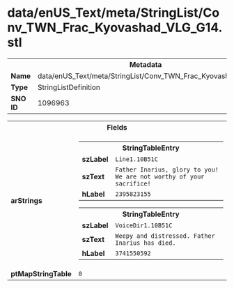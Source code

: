 <h1>data/enUS_Text/meta/StringList/Conv_TWN_Frac_Kyovashad_VLG_G14.stl</h1><table><tr><th colspan="100%">Metadata</th></tr><tr><td><b>Name</b></td><td>data/enUS_Text/meta/StringList/Conv_TWN_Frac_Kyovashad_VLG_G14.stl</td></tr><tr><td><b>Type</b></td><td>StringListDefinition</td></tr><tr><td><b>SNO ID</b></td><td>1096963</td></tr></table>

<table><tr><th colspan="100%">Fields</th></tr><tr><td><b>arStrings</b></td><td><table><tr><th colspan="100%">StringTableEntry</th></tr><tr><td><b>szLabel</b></td><td><code>Line1.10B51C</code></td></tr><tr><td><b>szText</b></td><td><code>Father Inarius, glory to you! We are not worthy of your sacrifice!</code></td></tr><tr><td><b>hLabel</b></td><td><code>2395823155</code></td></tr></table>


<table><tr><th colspan="100%">StringTableEntry</th></tr><tr><td><b>szLabel</b></td><td><code>VoiceDir1.10B51C</code></td></tr><tr><td><b>szText</b></td><td><code>Weepy and distressed. Father Inarius has died.</code></td></tr><tr><td><b>hLabel</b></td><td><code>3741550592</code></td></tr></table>


</td></tr><tr><td><b>ptMapStringTable</b></td><td><code>0</code></td></tr></table>


